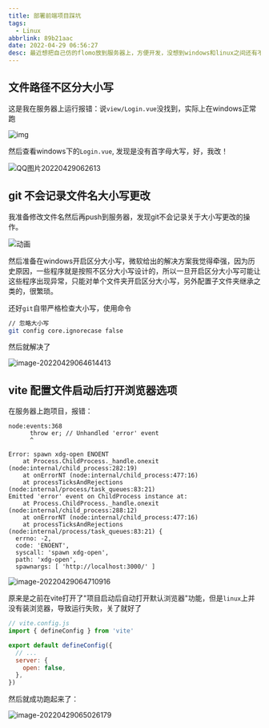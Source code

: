 ```yaml
---
title: 部署前端项目踩坑
tags:
  - Linux
abbrlink: 89b21aac
date: 2022-04-29 06:56:27
desc: 最近想把自己仿的flomo放到服务器上，方便开发，没想到windows和linux之间还有不兼容的地方。
---
```








## 文件路径不区分大小写

这是我在服务器上运行报错：说`view/Login.vue`没找到，实际上在windows正常跑

![img](部署前端项目踩坑/S`EVKD2{$CXM9PA@@SU37F-16511846852211.png)

然后查看windows下的`Login.vue`, 发现是没有首字母大写，好，我改！

![QQ图片20220429062613](部署前端项目踩坑/QQ图片20220429062613.png)



## git 不会记录文件名大小写更改

我准备修改文件名然后再push到服务器，发现git不会记录关于大小写更改的操作。

![动画](部署前端项目踩坑/动画.gif)



然后准备在windows开启区分大小写，微软给出的解决方案我觉得牵强，因为历史原因，一些程序就是按照不区分大小写设计的，所以一旦开启区分大小写可能让这些程序出现异常，只能对单个文件夹开启区分大小写，另外配置子文件夹继承之类的，很繁琐。

还好`git`自带严格检查大小写，使用命令

```bash
// 忽略大小写
git config core.ignorecase false
```

然后就解决了

![image-20220429064614413](部署前端项目踩坑/image-20220429064614413.png)

## vite 配置文件启动后打开浏览器选项

在服务器上跑项目，报错：

```
node:events:368
      throw er; // Unhandled 'error' event
      ^

Error: spawn xdg-open ENOENT
    at Process.ChildProcess._handle.onexit (node:internal/child_process:282:19)
    at onErrorNT (node:internal/child_process:477:16)
    at processTicksAndRejections (node:internal/process/task_queues:83:21)
Emitted 'error' event on ChildProcess instance at:
    at Process.ChildProcess._handle.onexit (node:internal/child_process:288:12)
    at onErrorNT (node:internal/child_process:477:16)
    at processTicksAndRejections (node:internal/process/task_queues:83:21) {
  errno: -2,
  code: 'ENOENT',
  syscall: 'spawn xdg-open',
  path: 'xdg-open',
  spawnargs: [ 'http://localhost:3000/' ]
```



![image-20220429064710916](部署前端项目踩坑/image-20220429064710916.png)

原来是之前在vite打开了"项目启动后自动打开默认浏览器"功能，但是`linux`上并没有装浏览器，导致运行失败，关了就好了

```javascript
// vite.config.js
import { defineConfig } from 'vite'

export default defineConfig({
  // ...
  server: {
    open: false,
  },
})
```

然后就成功跑起来了：

![image-20220429065026179](部署前端项目踩坑/image-20220429065026179.png)
